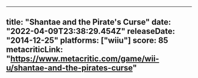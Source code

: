
---
title: "Shantae and the Pirate's Curse"
date: "2022-04-09T23:38:29.454Z"
releaseDate: "2014-12-25"
platforms: ["wiiu"]
score: 85
metacriticLink: "https://www.metacritic.com/game/wii-u/shantae-and-the-pirates-curse"
---
